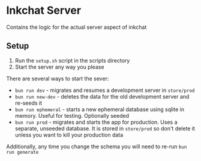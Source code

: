 # Inkchat Server
Contains the logic for the actual server aspect of inkchat

## Setup
1. Run the `setup.sh` script in the scripts directory
2. Start the server any way you please

There are several ways to start the sever:
- `bun run dev` - migrates and resumes a development server in `store/prod`
- `bun run new-dev` - deletes the data for the old development server and re-seeds it
- `bun run ephemeral` - starts a new ephemeral database using sqlite in memory. Useful for testing. Optionally seeded
- `bun run prod` - migrates and starts the app for production. Uses a separate, unseeded database. It is stored in `store/prod` so don't delete it unless you want to kill your production data


Additionally, any time you change the schema you will need to re-run `bun run generate`
